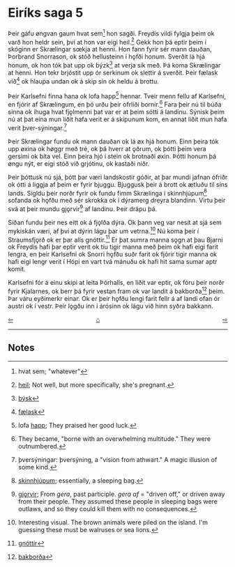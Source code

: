# Eiríks saga 5

Þeir gáfu øngvan gaum hvat sem[^1] hon sagði. Freydís vildi fylgja þeim ok varð hon heldr sein, því at hon var eigi heil.[^2] Gekk hon þá eptir þeim í skóginn er Skrælingar sœkja at henni. Hon fann fyrir sér mann dauðan, Þorbrand  Snorrason, ok stóð hellusteinn í hǫfði honum. Sverðit lá hjá honum, ok hon tók þat upp ok býzk[^3] at verja sik með. Þá koma Skrælingar at henni. Hon tekr brjóstit upp ór serkinum ok slettir á sverðit. Þeir fælask við[^4] ok hlaupa undan ok á skip sín ok heldu á brottu.

Þeir Karlsefni finna hana ok lofa happ[^5] hennar. Tveir menn fellu af Karlsefni, en fjórir af Skrælingum, en þó urðu þeir ofrliði bornir.[^6] Fara þeir nú til búða sinna ok íhuga hvat fjǫlmenni þat var er at þeim sótti á landinu. Sýnisk þeim nú at þat eina mun liðit hafa verit er á skipunum kom, en annat liðit mun hafa verit þver-sýningar.[^7]

Þeir Skrælingar fundu ok mann dauðan ok lá øx hjá honum. Einn þeira tók upp øxina ok høggr með tré, ok þá hverr at ǫðrum, ok þótti þeim vera gersimi ok bíta vel. Einn þeira hjó í stein ok brotnaði øxin. Þótti honum þá øngu nýt, er eigi stóð við grjótinu, ok kastaði niðr.

Þeir þóttusk nú sjá, þótt þar væri landskostir góðir, at þar mundi jafnan ófriðr ok ótti á liggja af þeim er fyrir bjuggu. Bjuggusk þeir á brott ok ætluðu til síns lands. Sigldu þeir norðr fyrir ok fundu fimm Skrælinga í skinnhjúpum[^8] sofanda ok hǫfðu með sér skrokka ok í dýramerg dreyra blandinn. Virtu þeir svá at þeir mundu gjǫrvir[^9] af landinu. Þeir drápu þá.

Síðan fundu þeir nes eitt ok á fjǫlða dýra. Ok þann veg var nesit at sjá sem mykiskán væri, af því at dýrin lágu þar um vetrna.[^10] Nú koma þeir í Straumsfjǫrð ok er þar alls gnóttir.[^11] Er þat sumra manna sǫgn at þau Bjarni ok Freydís hafi þar eptir verit ok tíu tigir manna með þeim ok hafi eigi farit lengra, en þeir Karlsefni ok Snorri hǫfðu suðr farit ok fjórir tigir manna ok hafi eigi lengr verit í Hópi en vart tvá mánuðu ok hafi hit sama sumar aptr komit.

Karlsefni fór á einu skipi at leita Þórhalls, en liðit var eptir, ok fóru þeir norðr fyrir Kjalarnes, ok berr þá fyrir vestan fram ok var landit á bakborða[^12] þeim. Þar váru eyðimerkr einar. Ok er þeir hǫfðu lengi farit fellr á af landi ofan ór austri ok í vestr. Þeir lǫgðu inn í árósinn ok lágu við hinn syðra bakkann.

<div style="float: left"><a href="http://rcblack.net/reader/eirik4">⇦</a></div>
<div style="float: right"><a href="http://rcblack.net/reader/eirik6">⇨</a></div>
<div style="margin: 0 auto; width: 100px;"><a href="http://rcblack.net/grammar/front">&#8962;</a></div>

***

## Notes

[^1]: hvat sem; "whatever"
[^2]: [heil](https://old-norse.net/html/h.php#heill2); Not well, but more specifically, she's pregnant.
[^3]: [býsk](https://old-norse.net/html/b.php#b%C3%BAa-A)
[^4]: [fælask](https://old-norse.net/html/f.php#fæla)
[^5]: lofa [happ](https://old-norse.net/html/h.php#happ); They praised her good luck.
[^6]: They became, "borne with an overwhelming multitude." They were outnumbered.
[^7]: þversýningar: þversýning, a "vision from athwart." A magic illusion of some kind. 
[^8]: [skinnhjúpum](https://old-norse.net/html/s.php#skinn-B); essentially, a sleeping bag.
[^9]: [gjǫrvir](); From _gera_, past participle. _gera af_ = "driven off," or driven away from their people. They assumed these people in sleeping bags were outlaws, and so they could kill them with no consequences.
[^10]: Interesting visual. The brown animals were piled on the island. I'm guessing these must be walruses or sea lions.
[^11]: [gnóttir](https://old-norse.net/html/g.php#gn%C3%B3tt)
[^12]: [bakborða](https://old-norse.net/html/b.php#bakbor%C3%B0i)
